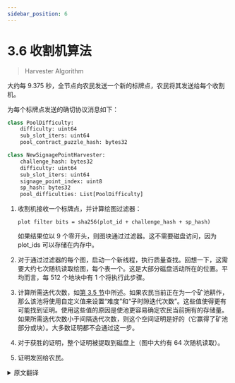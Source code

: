 ```yaml
---
sidebar_position: 6
---
```


# 3.6 收割机算法

> Harvester Algorithm

大约每 9.375 秒，全节点向农民发送一个新的标牌点，农民将其发送给每个收割机。

为每个标牌点发送的确切协议消息如下：

```python
class PoolDifficulty:
    difficulty: uint64
    sub_slot_iters: uint64
    pool_contract_puzzle_hash: bytes32

class NewSignagePointHarvester:
    challenge_hash: bytes32
    difficulty: uint64
    sub_slot_iters: uint64
    signage_point_index: uint8
    sp_hash: bytes32
    pool_difficulties: List[PoolDifficulty]
```

1. 收割机接收一个标牌点，并计算绘图过滤器：

   `plot filter bits = sha256(plot_id + challenge_hash + sp_hash)`

   如果结果位以 9 个零开头，则图块通过过滤器。这不需要磁盘访问，因为 plot_ids 可以存储在内存中。

2. 对于通过过滤器的每个图，启动一个新线程，执行质量查找。回想一下，这需要大约七次随机读取绘图，每个表一个。这是大部分磁盘活动所在的位置。平均而言，每 512 个地块中有 1 个将执行此步骤。
3. 计算所需迭代次数，如[第 3.5 节](/consensus/signage_points_and_infusion_points 'Section 3.5: Signage Points and Infusion Points')中所述。如果农民当前正在为一个矿池耕作，那么该池将使用自定义值来设置“难度”和“子时隙迭代次数”。这些值使得更有可能找到证明。使用这些值的原因是使池更容易确定农民当前拥有的存储量。
   如果所需迭代次数小于间隔迭代次数，则这个空间证明是好的（它赢得了矿池部分或块）。大多数证明都不会通过这一步。
4. 对于获胜的证明，整个证明被提取到磁盘上（图中大约有 64 次随机读取）。
5. 证明发回给农民。

<details>
<summary>原文翻译</summary>

Approximately every 9.375 seconds, the full node sends a new signage point to the farmer, who sends it to each harvester.

The exact protocol message sent for each signage point is the following:

```python
class PoolDifficulty:
    difficulty: uint64
    sub_slot_iters: uint64
    pool_contract_puzzle_hash: bytes32

class NewSignagePointHarvester:
    challenge_hash: bytes32
    difficulty: uint64
    sub_slot_iters: uint64
    signage_point_index: uint8
    sp_hash: bytes32
    pool_difficulties: List[PoolDifficulty]
```

1. The harvester receives a signage point, and computes the plot filter:

   `plot filter bits = sha256(plot_id + challenge_hash + sp_hash)`.

   If the resulting bits start with 9 zeroes, then the plot passes the filter. This does not require disk access, since the plot_ids can be stored in memory.

2. For each of the plots passing the filter, a new thread is started, which performs the quality lookups. Recall that this requires around seven random reads into the plot, one for each table. This is where the majority of the disk activity will be. On average, 1 of every 512 plots will perform this step.
3. required_iterations is computed, as explained in [Section 3.5](/consensus/signage_points_and_infusion_points 'Section 3.5: Signage Points and Infusion Points'). If the farmer is currently farming for a pool, then the pool will use custom values for both `difficulty` and `sub-slot_iterations`. These values make it more likely that a proof will be found. The reason to use these values is to make it easier for the pool to determine the amount of storage a farmer currently has dedicated.
   If required_iterations is less than the interval_iterations, this proof of space is good (it has won either a pool partial or a block). Most proofs will not pass this step.
4. For winning proofs, the whole proof is fetched on disk (approximately 64 random reads in the plot).
5. The proof is sent back to the farmer.

</details>
